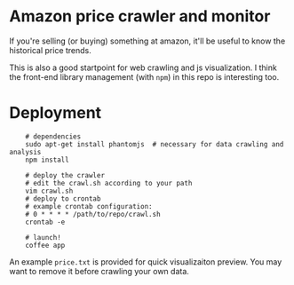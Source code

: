 # Amazon price crawler and monitor

If you're selling (or buying) something at amazon, it'll be useful to know the historical price trends.

This is also a good startpoint for web crawling and js visualization. I think the front-end library management (with `npm`) in this repo is interesting too.

# Deployment

```
    # dependencies
    sudo apt-get install phantomjs  # necessary for data crawling and analysis
    npm install

    # deploy the crawler
    # edit the crawl.sh according to your path
    vim crawl.sh
    # deploy to crontab
    # example crontab configuration:
    # 0 * * * * /path/to/repo/crawl.sh 
    crontab -e

    # launch!
    coffee app
```

An example `price.txt` is provided for quick visualizaiton preview. You may want to remove it before crawling your own data.
